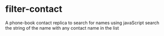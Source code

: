 # filter-contact
A phone-book contact replica to search for names using javaScript
search the string of the name with any contact name in the list
